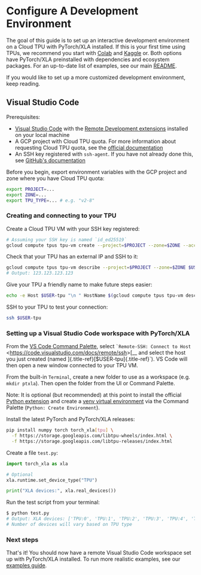 # Configure A Development Environment

The goal of this guide is to set up an interactive development
environment on a Cloud TPU with PyTorch/XLA installed. If this is your
first time using TPUs, we recommend you start with
[Colab](https://colab.sandbox.google.com/github/tensorflow/docs/blob/master/site/en/guide/tpu.ipynb)
and [Kaggle](https://www.kaggle.com/discussions/product-feedback/369338)
or. Both options have PyTorch/XLA preinstalled with dependencies and
ecosystem packages. For an up-to-date list of examples, see our main
[README](https://github.com/pytorch/xla).

If you would like to set up a more customized development environment,
keep reading.

## Visual Studio Code

Prerequisites:

-   [Visual Studio Code](https://code.visualstudio.com/download) with
    the [Remote Development
    extensions](https://code.visualstudio.com/docs/remote/remote-overview)
    installed on your local machine
-   A GCP project with Cloud TPU quota. For more information about
    requesting Cloud TPU quota, see the [official
    documentation](https://cloud.google.com/tpu/docs/quota)
-   An SSH key registered with `ssh-agent`. If you have not already done
    this, see [GitHub's
    documentation](https://docs.github.com/en/authentication/connecting-to-github-with-ssh/generating-a-new-ssh-key-and-adding-it-to-the-ssh-agent)

Before you begin, export environment variables with the GCP project and
zone where you have Cloud TPU quota:

``` bash
export PROJECT=...
export ZONE=...
export TPU_TYPE=... # e.g. "v2-8"
```

### Creating and connecting to your TPU

Create a Cloud TPU VM with your SSH key registered:

``` bash
# Assuming your SSH key is named `id_ed25519`
gcloud compute tpus tpu-vm create --project=$PROJECT --zone=$ZONE --accelerator-type=$TPU_TYPE --version=tpu-ubuntu2204-base --metadata="ssh-keys=$USER:$(cat ~/.ssh/id_ed25519.pub)" $USER-tpu
```

Check that your TPU has an external IP and SSH to it:

``` bash
gcloud compute tpus tpu-vm describe --project=$PROJECT --zone=$ZONE $USER-tpu --format="value(networkEndpoints.accessConfig.externalIp)"
# Output: 123.123.123.123
```

Give your TPU a friendly name to make future steps easier:

``` bash
echo -e Host $USER-tpu "\n " HostName $(gcloud compute tpus tpu-vm describe --project=$PROJECT --zone=$ZONE $USER-tpu --format="value(networkEndpoints.accessConfig.externalIp)") >> ~/.ssh/config
```

SSH to your TPU to test your connection:

``` bash
ssh $USER-tpu
```

### Setting up a Visual Studio Code workspace with PyTorch/XLA

From the [VS Code Command
Palette](https://code.visualstudio.com/docs/getstarted/userinterface#_command-palette),
select `` `Remote-SSH: Connect to Host ``
\<<https://code.visualstudio.com/docs/remote/ssh>\>[\_\_ and select the
host you just created (named ]{.title-ref}[\$USER-tpu]{.title-ref}\`).
VS Code will then open a new window connected to your TPU VM.

From the built-in `Terminal`, create a new folder to use as a workspace
(e.g. `mkdir ptxla`). Then open the folder from the UI or Command
Palette.

Note: It is optional (but recommended) at this point to install the
official [Python
extension](https://marketplace.visualstudio.com/items?itemName=ms-python.python)
and create a [venv virtual
environment](https://code.visualstudio.com/docs/python/environments#_using-the-create-environment-command)
via the Command Palette (`Python: Create Environment`).

Install the latest PyTorch and PyTorch/XLA releases:

``` bash
pip install numpy torch torch_xla[tpu] \
  -f https://storage.googleapis.com/libtpu-wheels/index.html \
  -f https://storage.googleapis.com/libtpu-releases/index.html
```

Create a file `test.py`:

``` python
import torch_xla as xla

# Optional
xla.runtime.set_device_type("TPU")

print("XLA devices:", xla.real_devices())
```

Run the test script from your terminal:

``` bash
$ python test.py
# Output: XLA devices: ['TPU:0', 'TPU:1', 'TPU:2', 'TPU:3', 'TPU:4', 'TPU:5', 'TPU:6', 'TPU:7']
# Number of devices will vary based on TPU type
```

### Next steps

That's it! You should now have a remote Visual Studio Code workspace set
up with PyTorch/XLA installed. To run more realistic examples, see our
[examples guide](https://github.com/pytorch/xla/tree/master/examples).
